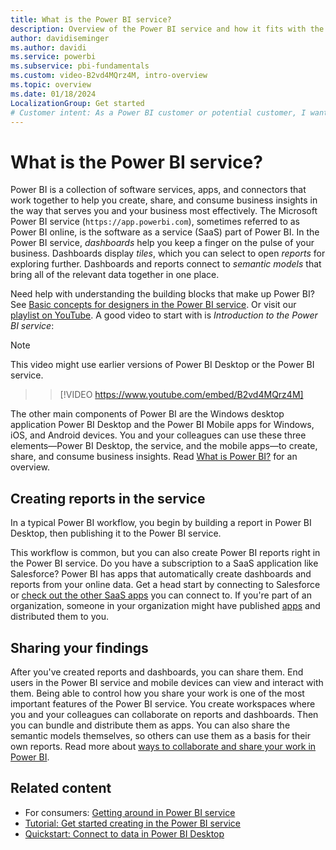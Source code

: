```yaml
---
title: What is the Power BI service?
description: Overview of the Power BI service and how it fits with the other parts of Power BI.
author: davidiseminger
ms.author: davidi
ms.service: powerbi
ms.subservice: pbi-fundamentals
ms.custom: video-B2vd4MQrz4M, intro-overview
ms.topic: overview
ms.date: 01/18/2024
LocalizationGroup: Get started
# Customer intent: As a Power BI customer or potential customer, I want to get an overview of Power BI so I can understand how the different parts fit together, so that I know which part to use to accomplish my tasks/goals.
---
```


# What is the Power BI service?

Power BI is a collection of software services, apps, and connectors that work together to help you create, share, and consume business insights in the way that serves you and your business most effectively. The Microsoft Power BI service (`https://app.powerbi.com`), sometimes referred to as Power BI online, is the software as a service (SaaS) part of Power BI. In the Power BI service, *dashboards* help you keep a finger on the pulse of your business. Dashboards display *tiles*, which you can select to open *reports* for exploring further. Dashboards and reports connect to *semantic models* that bring all of the relevant data together in one place.

Need help with understanding the building blocks that make up Power BI? See [Basic concepts for designers in the Power BI service](service-basic-concepts.md). Or visit our [playlist on YouTube](https://www.youtube.com/playlist?list=PL1N57mwBHtN0JFoKSR0n-tBkUJHeMP2cP). A good video to start with is *Introduction to the Power BI service*:

> [!NOTE]  
> This video might use earlier versions of Power BI Desktop or the Power BI service.

> 
> > [!VIDEO https://www.youtube.com/embed/B2vd4MQrz4M]
> 

The other main components of Power BI are the Windows desktop application Power BI Desktop and the Power BI Mobile apps for Windows, iOS, and Android devices. You and your colleagues can use these three elements&mdash;Power BI Desktop, the service, and the mobile apps&mdash;to create, share, and consume business insights. Read [What is Power BI?](power-bi-overview.md) for an overview.

## Creating reports in the service

In a typical Power BI workflow, you begin by building a report in Power BI Desktop, then publishing it to the Power BI service.  

This workflow is common, but you can also create Power BI reports right in the Power BI service. Do you have a subscription to a SaaS application like Salesforce? Power BI has apps that automatically create dashboards and reports from your online data. Get a head start by connecting to Salesforce or [check out the other SaaS apps](../connect-data/service-get-data.md) you can connect to. If you're part of an organization, someone in your organization might have published [apps](../collaborate-share/service-create-distribute-apps.md) and distributed them to you.

## Sharing your findings

After you've created reports and dashboards, you can share them. End users in the Power BI service and mobile devices can view and interact with them. Being able to control how you share your work is one of the most important features of the Power BI service. You create workspaces where you and your colleagues can collaborate on reports and dashboards. Then you can bundle and distribute them as apps. You can also share the semantic models themselves, so others can use them as a basis for their own reports. Read more about [ways to collaborate and share your work in Power BI](../collaborate-share/service-how-to-collaborate-distribute-dashboards-reports.md).

## Related content

- For consumers: [Getting around in Power BI service](../consumer/end-user-experience.md)
- [Tutorial: Get started creating in the Power BI service](service-get-started.md)
- [Quickstart: Connect to data in Power BI Desktop](../connect-data/desktop-quickstart-connect-to-data.md)
